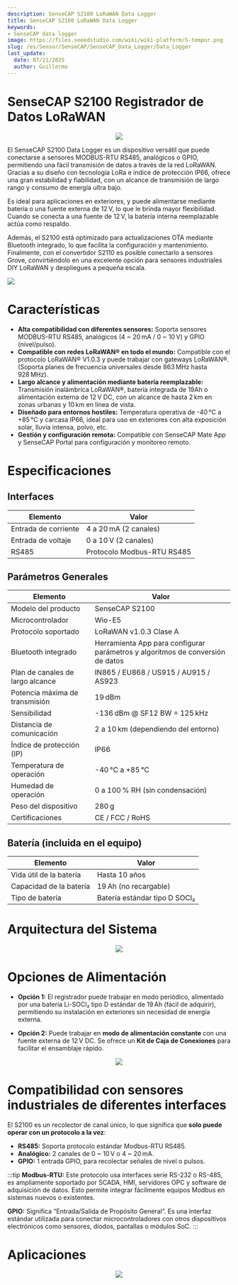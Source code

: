 ```yaml
---
description: SenseCAP S2100 LoRaWAN Data Logger
title: SenseCAP S2100 LoRaWAN Data Logger
keywords:
- SenseCAP data logger
image: https://files.seeedstudio.com/wiki/wiki-platform/S-tempor.png
slug: /es/Sensor/SenseCAP/SenseCAP_Data_Logger/Data_Logger
last_update:
  date: 07/21/2025
  author: Guillermo
---
```


# SenseCAP S2100 Registrador de Datos LoRaWAN

<div align="center"><img width="{800}" src="https://files.seeedstudio.com/wiki/SenseCAP/Data_Logger/1.png"/></div>

El SenseCAP S2100 Data Logger es un dispositivo versátil que puede conectarse a sensores MODBUS-RTU RS485, analógicos o GPIO, permitiendo una fácil transmisión de datos a través de la red LoRaWAN. Gracias a su diseño con tecnología LoRa e índice de protección IP66, ofrece una gran estabilidad y fiabilidad, con un alcance de transmisión de largo rango y consumo de energía ultra bajo.

Es ideal para aplicaciones en exteriores, y puede alimentarse mediante batería o una fuente externa de 12 V, lo que le brinda mayor flexibilidad. Cuando se conecta a una fuente de 12 V, la batería interna reemplazable actúa como respaldo.

Además, el S2100 está optimizado para actualizaciones OTA mediante Bluetooth integrado, lo que facilita la configuración y mantenimiento. Finalmente, con el convertidor S2110 es posible conectarlo a sensores Grove, convirtiéndolo en una excelente opción para sensores industriales DIY LoRaWAN y despliegues a pequeña escala.

<p style={{textAlign: 'center' }}><a href="https://www.seeedstudio.com/SenseCAP-S2100-LoRaWAN-Data-Logger-p-5361.html" target="_blank"><img src="https://files.seeedstudio.com/wiki/Seeed-WiKi/docs/images/get_one_now.png" border={0} /></a></p>

# Características

- **Alta compatibilidad con diferentes sensores:** Soporta sensores MODBUS-RTU RS485, analógicos (4 ~ 20 mA / 0 ~ 10 V) y GPIO (nivel/pulso).
- **Compatible con redes LoRaWAN® en todo el mundo:** Compatible con el protocolo LoRaWAN® V1.0.3 y puede trabajar con gateways LoRaWAN®. (Soporta planes de frecuencia universales desde 863 MHz hasta 928 MHz).
- **Largo alcance y alimentación mediante batería reemplazable:** Transmisión inalámbrica LoRaWAN®, batería integrada de 19Ah o alimentación externa de 12 V DC, con un alcance de hasta 2 km en zonas urbanas y 10 km en línea de vista.
- **Diseñado para entornos hostiles:** Temperatura operativa de -40 °C a +85 °C y carcasa IP66, ideal para uso en exteriores con alta exposición solar, lluvia intensa, polvo, etc.
- **Gestión y configuración remota:** Compatible con SenseCAP Mate App y SenseCAP Portal para configuración y monitoreo remoto.

# Especificaciones

## Interfaces

| Elemento | Valor |
|---------|-------|
| Entrada de corriente | 4 a 20 mA (2 canales) |
| Entrada de voltaje | 0 a 10 V (2 canales) |
| RS485 | Protocolo Modbus-RTU RS485 |

## Parámetros Generales

| Elemento | Valor |
|---------|-------|
| Modelo del producto | SenseCAP S2100 |
| Microcontrolador | Wio-E5 |
| Protocolo soportado | LoRaWAN v1.0.3 Clase A |
| Bluetooth integrado | Herramienta App para configurar parámetros y algoritmos de conversión de datos |
| Plan de canales de largo alcance | IN865 / EU868 / US915 / AU915 / AS923 |
| Potencia máxima de transmisión | 19 dBm |
| Sensibilidad | -136 dBm @ SF12 BW = 125 kHz |
| Distancia de comunicación | 2 a 10 km (dependiendo del entorno) |
| Índice de protección (IP) | IP66 |
| Temperatura de operación | -40 °C a +85 °C |
| Humedad de operación | 0 a 100 % RH (sin condensación) |
| Peso del dispositivo | 280 g |
| Certificaciones | CE / FCC / RoHS |

## Batería (incluida en el equipo)

| Elemento | Valor |
|---------|-------|
| Vida útil de la batería | Hasta 10 años |
| Capacidad de la batería | 19 Ah (no recargable) |
| Tipo de batería | Batería estándar tipo D SOCl₂ |

# Arquitectura del Sistema

<div align="center"><img width="{600}" src="https://files.seeedstudio.com/wiki/SenseCAP/Data_Logger/2.png"/></div>

# Opciones de Alimentación

- **Opción 1:** El registrador puede trabajar en modo periódico, alimentado por una batería Li-SOCl₂ tipo D estándar de 19 Ah (fácil de adquirir), permitiendo su instalación en exteriores sin necesidad de energía externa.

- **Opción 2:** Puede trabajar en **modo de alimentación constante** con una fuente externa de 12 V DC. Se ofrece un **Kit de Caja de Conexiones** para facilitar el ensamblaje rápido.

<div align="center"><img width="{800}" src="https://files.seeedstudio.com/wiki/SenseCAP/Data_Logger/3.png"/></div>

# Compatibilidad con sensores industriales de diferentes interfaces

El S2100 es un recolector de canal único, lo que significa que **solo puede operar con un protocolo a la vez**:

- **RS485:** Soporta protocolo estándar Modbus-RTU RS485.
- **Analógico:** 2 canales de 0 ~ 10 V o 4 ~ 20 mA.
- **GPIO:** 1 entrada GPIO, para recolectar señales de nivel o pulsos.

:::tip
**Modbus-RTU:** Este protocolo usa interfaces serie RS-232 o RS-485, es ampliamente soportado por SCADA, HMI, servidores OPC y software de adquisición de datos. Esto permite integrar fácilmente equipos Modbus en sistemas nuevos o existentes.

**GPIO:** Significa “Entrada/Salida de Propósito General”. Es una interfaz estándar utilizada para conectar microcontroladores con otros dispositivos electrónicos como sensores, diodos, pantallas o módulos SoC.
:::

# Aplicaciones

<div align="center"><img width="{800}" src="https://wdcdn.qpic.cn/MTY4ODg1NTA2NTM1OTkxNw_136830_-0LyGczsW0uya6Pi_1670038120?w=1280&h=696.6093366093365"/></div>




